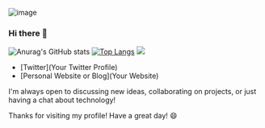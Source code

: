 ![image](https://github.com/user-attachments/assets/3e3d3975-806e-4125-9d74-686ac8da5ec3)

### Hi there 👋
![Anurag's GitHub stats](https://github-readme-stats.vercel.app/api?username=Leon19960120&show_icons=true&theme=graywhite)
[![Top Langs](https://github-readme-stats.vercel.app/api/top-langs/?username=Leon19960120)](https://github.com/Leon19960120)
![]( https://steins-gate-visitor-count.greenhandatsjtu.repl.co/{Leon19960120})
<!--
**Leon19960120/Leon19960120** is a ✨ _special_ ✨ repository because its `README.md` (this file) appears on your GitHub profile.

Here are some ideas to get you started:

- 🔭 I’m currently working on ...
- 🌱 I’m currently learning ...
- 👯 I’m looking to collaborate on ...
- 🤔 I’m looking for help with ...
- 💬 Ask me about ...
- 📫 How to reach me: ...
- 😄 Pronouns: ...
- ⚡ Fun fact: ...
-->


- [Twitter](Your Twitter Profile)
- [Personal Website or Blog](Your Website)

I'm always open to discussing new ideas, collaborating on projects, or just having a chat about technology!

Thanks for visiting my profile! Have a great day! 😄
